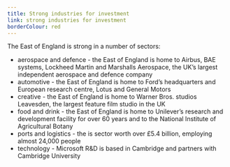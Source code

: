 ```yaml
---
title: Strong industries for investment
link: strong industries for investment
borderColour: red
---
```

The East of England is strong in a number of sectors:


- aerospace and defence - the East of England is home to Airbus, BAE systems, Lockheed Martin and Marshalls Aerospace, the UK’s largest independent aerospace and defence company
- automotive - the East of England is home to Ford’s headquarters and European research centre, Lotus and General Motors
- creative - the East of England is home to Warner Bros. studios Leavesden, the largest feature film studio in the UK
- food and drink - the East of England is home to Unilever’s research and development facility for over 60 years and to the National Institute of Agricultural Botany
- ports and logistics - the is sector worth over £5.4 billion, employing almost 24,000 people 
- technology - Microsoft R&D is based in Cambridge and partners with Cambridge University